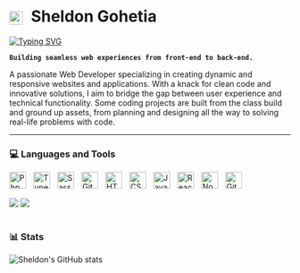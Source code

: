 <!--# 🐲 Sheldon Gohetia -->
<h1>
  <img src="[images/mylogo.svg](https://raw.githubusercontent.com/sgohetia/Gohetia_Sheldon_Portfolio/bf48bed6d0c9fe248f236f790b7dba1384e13b4b/images/mylogo.svg?token=BFFEEH6E6I7YZWBWE3PFTYLHGT5X6)" alt="Logo" width="24" style="vertical-align: middle; margin-right: 8px;">
  Sheldon Gohetia
</h1>

<p>
  <!-- Typing SVG by DenverCoder1 - https://github.com/DenverCoder1/readme-typing-svg -->
  <a href="https://git.io/typing-svg"><img src="https://readme-typing-svg.demolab.com?font=Fira+Code&pause=1000&color=17b045&random=false&width=435&lines=Web+Developer;UI/UX+Designer;Motion+Designer" alt="Typing SVG" /></a>
</p>

**`Building seamless web experiences from front-end to back-end.`**

A passionate Web Developer specializing in creating dynamic and responsive websites and applications. With a knack for clean code and innovative solutions, I aim to bridge the gap between user experience and technical functionality. Some coding projects are built from the class build and ground up assets, from planning and designing all the way to solving real-life problems with code.

---

### 💻 Languages and Tools

<img align="left" alt="Php" width="30px" style="padding-right:10px;" src="https://cdn.jsdelivr.net/gh/devicons/devicon/icons/php/php-original.svg"/>
<img align="left" alt="TypeScript" width="30px" style="padding-right:10px;" src="https://cdn.jsdelivr.net/gh/devicons/devicon/icons/typescript/typescript-plain.svg" />
<img align="left" alt="Sass" width="30px" style="padding-right:10px;" src="https://cdn.jsdelivr.net/gh/devicons/devicon/icons/sass/sass-original.svg" />
<img align="left" alt="Git" width="30px" style="padding-right:10px;" src="https://cdn.jsdelivr.net/gh/devicons/devicon/icons/git/git-original.svg" />
<img align="left" alt="HTML" width="30px" style="padding-right:10px;" src="https://cdn.jsdelivr.net/gh/devicons/devicon/icons/html5/html5-plain.svg" />
<img align="left" alt="CSS" width="30px" style="padding-right:10px;" src="https://cdn.jsdelivr.net/gh/devicons/devicon/icons/css3/css3-plain.svg" />
<img align="left" alt="JavaScript" width="30px" style="padding-right:10px;" src="https://cdn.jsdelivr.net/gh/devicons/devicon/icons/javascript/javascript-plain.svg" />
<img align="left" alt="React" width="30px" style="padding-right:10px;" src="https://cdn.jsdelivr.net/gh/devicons/devicon/icons/react/react-original.svg" />
<img align="left" alt="NodeJS" width="30px" style="padding-right:10px;" src="https://cdn.jsdelivr.net/gh/devicons/devicon/icons/nodejs/nodejs-original.svg" />
<img align="left" alt="GitHub" width="30px" style="padding-right:10px;" src="https://cdn.jsdelivr.net/gh/devicons/devicon/icons/mysql/mysql-original.svg" />

<br>

##

[<img src="https://custom-icon-badges.demolab.com/badge/-Subscribe%20For%20More-red?style=for-the-badge&logo=video&logoColor=white"/>](https://www.instagram.com/sgohetiasketch/)
[<img src="https://custom-icon-badges.demolab.com/badge/-Subscribe%20For%20More-red?style=for-the-badge&logo=video&logoColor=white"/>](https://www.youtube.com/@gohetiaSheldon)

#

### 📊 Stats

![Sheldon's GitHub stats](https://github-readme-stats.vercel.app/api?username=sgohetia&show_icons=true&theme=radical)

<!-- ![GitHub Streak](https://streak-stats.demolab.com?user=ForrestKnight&theme=gruvbox&border_radius=4.5) -->
